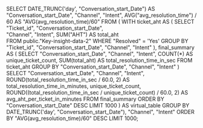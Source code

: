 SELECT 
  DATE_TRUNC('day', "Conversation_start_Date") AS "Conversation_start_Date", 
  "Channel",
  "Intent",
  AVG("avg_resolution_time") / 60 AS "AVG(avg_resolution_time)/60"
FROM (
  WITH ticket_aht AS (
    SELECT 
      "Ticket_id",
      "Conversation_start_Date",  
      "Channel",
      "Intent",
      SUM("AHT") AS total_aht  
    FROM public."Key-insight-data-2"
    WHERE "Resolved" = 'Yes'
    GROUP BY "Ticket_id", "Conversation_start_Date", "Channel", "Intent"
  ),
  final_summary AS (
    SELECT 
      "Conversation_start_Date",
      "Channel",
      "Intent",
      COUNT(*) AS unique_ticket_count,
      SUM(total_aht) AS total_resolution_time_in_sec
    FROM ticket_aht
    GROUP BY "Conversation_start_Date", "Channel", "Intent"
  )
  SELECT 
    "Conversation_start_Date",
    "Channel",
    "Intent",
    ROUND(total_resolution_time_in_sec / 60.0, 2) AS total_resolution_time_in_minutes,
    unique_ticket_count,
    ROUND((total_resolution_time_in_sec / unique_ticket_count) / 60.0, 2) AS avg_aht_per_ticket_in_minutes
  FROM final_summary
  ORDER BY "Conversation_start_Date" DESC
  LIMIT 1000
) AS virtual_table
GROUP BY DATE_TRUNC('day', "Conversation_start_Date"), "Channel", "Intent"
ORDER BY "AVG(avg_resolution_time)/60" DESC 
LIMIT 1000;
